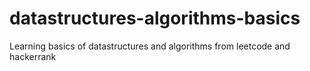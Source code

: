 # datastructures-algorithms-basics
Learning basics of datastructures and algorithms from leetcode and hackerrank
